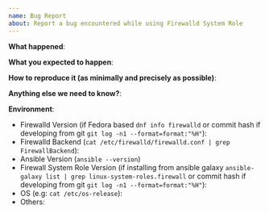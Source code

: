 ```yaml
---
name: Bug Report
about: Report a bug encountered while using Firewalld System Role 
---
```



**What happened**:

**What you expected to happen**:

**How to reproduce it (as minimally and precisely as possible)**:

**Anything else we need to know?**:

**Environment**:
- Firewalld Version (if Fedora based `dnf info firewalld` or commit hash if developing from git `git log -n1 --format=format:"%H"`):
- Firewalld Backend (`cat /etc/firewalld/firewalld.conf | grep FirewallBackend`): 
- Ansible Version (`ansible --version`)
- Firewall System Role Version (if installing from ansible galaxy `ansible-galaxy list | grep linux-system-roles.firewall` or commit hash if developing from git
`git log -n1 --format=format:"%H"`):
- OS (e.g: `cat /etc/os-release`):
- Others:
